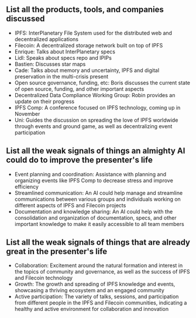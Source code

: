 ## List all the products, tools, and companies discussed

- IPFS: InterPlanetary File System used for the distributed web and decentralized applications
- Filecoin: A decentralized storage network built on top of IPFS
- Enrique: Talks about InterPlanetary specs
- Lidl: Speaks about specs repo and IPIPs
- Bastien: Discusses star maps
- Cade: Talks about memory and uncertainty, IPFS and digital preservation in the multi-crisis present
- Open source governance, funding, etc: Boris discusses the current state of open source, funding, and other important aspects
- Decentralized Data Compliance Working Group: Robin provides an update on their progress
- IPFS Comp: A conference focused on IPFS technology, coming up in November
- Uni: Guides the discussion on spreading the love of IPFS worldwide through events and ground game, as well as decentralizing event participation

## List all the weak signals of things an almighty AI could do to improve the presenter's life

- Event planning and coordination: Assistance with planning and organizing events like IPFS Comp to decrease stress and improve efficiency
- Streamlined communication: An AI could help manage and streamline communications between various groups and individuals working on different aspects of IPFS and Filecoin projects
- Documentation and knowledge sharing: An AI could help with the consolidation and organization of documentation, specs, and other important knowledge to make it easily accessible to all team members

## List all the weak signals of things that are already great in the presenter's life

- Collaboration: Excitement around the natural formation and interest in the topics of community and governance, as well as the success of IPFS and Filecoin technology
- Growth: The growth and spreading of IPFS knowledge and events, showcasing a thriving ecosystem and an engaged community
- Active participation: The variety of talks, sessions, and participation from different people in the IPFS and Filecoin communities, indicating a healthy and active environment for collaboration and innovation
